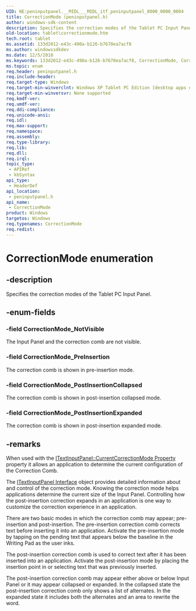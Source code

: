 ```yaml
---
UID: NE:peninputpanel.__MIDL___MIDL_itf_peninputpanel_0000_0000_0004
title: CorrectionMode (peninputpanel.h)
author: windows-sdk-content
description: Specifies the correction modes of the Tablet PC Input Panel.
old-location: tablet\correctionmode.htm
tech.root: tablet
ms.assetid: 133d2012-e43c-490a-b126-b7670ea7acf8
ms.author: windowssdkdev
ms.date: 12/5/2018
ms.keywords: 133d2012-e43c-490a-b126-b7670ea7acf8, CorrectionMode, CorrectionMode enumeration [Tablet PC], CorrectionMode_NotVisible, CorrectionMode_PostInsertionCollapsed, CorrectionMode_PostInsertionExpanded, CorrectionMode_PreInsertion, peninputpanel/CorrectionMode, peninputpanel/CorrectionMode_NotVisible, peninputpanel/CorrectionMode_PostInsertionCollapsed, peninputpanel/CorrectionMode_PostInsertionExpanded, peninputpanel/CorrectionMode_PreInsertion, tablet.correctionmode
ms.topic: enum
req.header: peninputpanel.h
req.include-header: 
req.target-type: Windows
req.target-min-winverclnt: Windows XP Tablet PC Edition [desktop apps only]
req.target-min-winversvr: None supported
req.kmdf-ver: 
req.umdf-ver: 
req.ddi-compliance: 
req.unicode-ansi: 
req.idl: 
req.max-support: 
req.namespace: 
req.assembly: 
req.type-library: 
req.lib: 
req.dll: 
req.irql: 
topic_type:
 - APIRef
 - kbSyntax
api_type:
 - HeaderDef
api_location:
 - peninputpanel.h
api_name:
 - CorrectionMode
product: Windows
targetos: Windows
req.typenames: CorrectionMode
req.redist: 
---
```


# CorrectionMode enumeration


## -description



Specifies the correction modes of the Tablet PC Input Panel.




## -enum-fields




### -field CorrectionMode_NotVisible

The Input Panel and the correction comb are not visible.


### -field CorrectionMode_PreInsertion

The correction comb is shown in pre-insertion mode.


### -field CorrectionMode_PostInsertionCollapsed

The correction comb is shown in post-insertion collapsed mode.


### -field CorrectionMode_PostInsertionExpanded

The correction comb is shown in post-insertion expanded mode.


## -remarks



When used with the <a href="https://msdn.microsoft.com/92cd44a0-4dc6-4882-9ebb-45aa5b3fbc69">ITextInputPanel::CurrentCorrectionMode Property</a> property it allows an application to determine the current configuration of the Correction Comb.

The <a href="https://msdn.microsoft.com/1e719900-db58-430d-9059-efb3f884f6f0">ITextInputPanel Interface</a> object provides detailed information about and control of the correction mode. Knowing the correction mode helps applications determine the current size of the Input Panel. Controlling how the post-insertion correction expands in an application is one way to customize the correction experience in an application.

There are two basic modes in which the correction comb may appear; pre-insertion and post-insertion. The pre-insertion correction comb corrects text before inserting it into an application. Activate the pre-insertion mode by tapping on the pending text that appears below the baseline in the Writing Pad as the user inks.

The post-insertion correction comb is used to correct text after it has been inserted into an application. Activate the post-insertion mode by placing the insertion point in or selecting text that was previously inserted.

The post-insertion correction comb may appear either above or below Input Panel or it may appear collapsed or expanded. In the collapsed state the post-insertion correction comb only shows a list of alternates. In the expanded state it includes both the alternates and an area to rewrite the word.



